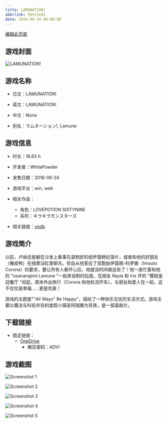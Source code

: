 ```yaml
---
title: LAMUNATION!
abbrlink: 565c5ed1
date: 2016-06-24 00:00:00
---
```

[编辑此页面](https://github.com/ACG-3/ADV3-source/blob/main/source/_posts/games/LAMUNATION%21.md)

## 游戏封面

![LAMUNATION!](https://pan.timero.xyz/d/onedrive/img_lib_001/LAMUNATION%21_cover.avif)


## 游戏名称

- 日文：LAMUNATION!
- 英文：LAMUNATION!
- 中文：None

- 别名：ラムネーション!, Lamune


## 游戏信息

- 时长：16.63 h
- 开发者：WhitePowder
- 发售日期：2016-06-24
- 游戏平台：win, web
- 相关作品：
   - 角色：LOVEPOTION SIXTYNINE
   - 系列：キラキラモンスターズ

- 相关链接：[vndb](https://vndb.org/v18344)


## 游戏简介

以前，卢纳总是躺在沙发上看事先录制好的纸杯蛋糕纪录片，或者和他的好朋友（橡皮鸭）在按摩浴缸里聊天。但自从他答应了双胞胎伊莫图-科罗娜（Imouto Corona）的要求，要让所有人都开心后，他就没时间做这些了！他一直忙着和他的 "osananajimi Lamune "一起卖自制的拉面，在朋友 Rayla 和 Iris 开的 "樱桃皇冠餐厅 "闲逛，周末外出旅行（Corona 和他轮流开车）。与朋友和爱人在一起，这不仅仅是幸福......更是完美！

游戏的主题是""All Ways" Be Happy"，描绘了一种快乐无忧的生活方式。游戏主要以魔法与科技并存的度假小镇圣阿瑞雅为背景，是一部喜剧片。




## 下载链接

- 稳定链接：
    - [OneDrive](https://pan.timero.xyz/onedrive/adv_lib_001/LAMUNATION%21)
        - 解压密码：ADV!



## 游戏截图


![Screenshot 1](https://pan.timero.xyz/d/onedrive/img_lib_001/LAMUNATION%21_Screenshot_1.avif)

![Screenshot 2](https://pan.timero.xyz/d/onedrive/img_lib_001/LAMUNATION%21_Screenshot_2.avif)

![Screenshot 3](https://pan.timero.xyz/d/onedrive/img_lib_001/LAMUNATION%21_Screenshot_3.avif)

![Screenshot 4](https://pan.timero.xyz/d/onedrive/img_lib_001/LAMUNATION%21_Screenshot_4.avif)

![Screenshot 5](https://pan.timero.xyz/d/onedrive/img_lib_001/LAMUNATION%21_Screenshot_5.avif)

